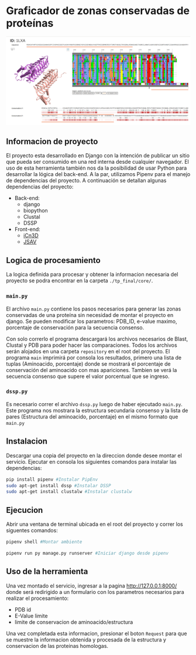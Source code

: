 # Graficador de zonas conservadas de proteínas

![Imagen demo](./demo-picture.png)

## Informacion de proyecto

El proyecto esta desarrollado en Django con la intención de publicar un sitio que pueda ser consumido en una red interna desde cualquier navegador. El uso de esta herramienta también nos da la posibilidad de usar Python para desarrollar la lógica del back-end. A la par, utilizamos Pipenv para el manejo de dependencias del proyecto.
A continuación se detallan algunas dependencias del proyecto:
* Back-end:
  * django
  * biopython
  * Clustal
  * DSSP
* Front-end:
  * [iCn3D](https://github.com/ncbi/icn3d)
  * [JSAV](https://github.com/AndrewCRMartin/JSAV)

## Logica de procesamiento
La logica definida para procesar y obtener la informacion necesaria del proyecto se podra encontrar en la carpeta `./tp_final/core/`. 

### `main.py`
 El archivo `main.py` contiene los pasos necesarios para generar las zonas conservadas de una proteína sin necesidad de montar el proyecto en django.
 Se pueden modificar los parametros: PDB_ID, e-value maximo, porcentaje de conservación para la secuencia consenso.
 
 Con solo correrlo el programa descargará los archivos necesarios de Blast, Clustal y PDB para poder hacer las comparaciones.
 Todos los archivos serán alojados en una carpeta `repository` en el root del proyecto.
 El programa `main` imprimirá por consola los resultados, primero una lista de tuplas (Aminoacido, porcentaje) donde se mostrará el porcentaje de conservación del aminoacido con mas apariciones.
 Tambien se verá la secuencia consenso que supere el valor porcentual que se ingreso.
 
 ### `dssp.py`
 Es necesario correr el archivo `dssp.py` luego de haber ejecutado `main.py`. Este programa nos mostrara la estructura secundaria consenso y la lista de pares (Estructura del aminoacido, porcentaje) en el mismo formato que `main.py`  
 

## Instalacion

Descargar una copia del proyecto en la direccion donde desee montar el servicio.
Ejecutar en consola los siguientes comandos para instalar las dependencias:

```bash
pip install pipenv #Instalar PipEnv
sudo apt-get install dssp #Instalar DSSP
sudo apt-get install clustalw #Instalar clustalw
```

## Ejecucion

Abrir una ventana de terminal ubicada en el root del proyecto y correr los siguentes comandos:

```bash
pipenv shell #Montar ambiente
```
```bash
pipenv run py manage.py runserver #Iniciar django desde pipenv
```

## Uso de la herramienta

Una vez montado el servicio, ingresar a la pagina http://127.0.0.1:8000/ donde será redirigido a un formulario con los parametros necesarios para realizar el procesamiento:
* PDB id
* E-Value limite
* limite de conservacion de aminoacido/estructura

Una vez completada esta informacion, presionar el boton `Request` para que se muestre la informacion obtenida y procesada de la estructura y conservacion de las proteinas homologas.

